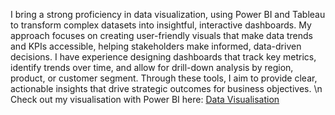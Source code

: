 I bring a strong proficiency in data visualization, using Power BI and Tableau to transform complex datasets into insightful, interactive dashboards. My approach focuses on creating user-friendly visuals that make data trends and KPIs accessible, helping stakeholders make informed, data-driven decisions. I have experience designing dashboards that track key metrics, identify trends over time, and allow for drill-down analysis by region, product, or customer segment. Through these tools, I aim to provide clear, actionable insights that drive strategic outcomes for business objectives. \n
Check out my visualisation with Power BI here: [Data Visualisation](https://www.canva.com/design/DAGU9SKM380/YQnieZEftTr4ofXxy0HJMg/edit?utm_content=DAGU9SKM380&utm_campaign=designshare&utm_medium=link2&utm_source=sharebutton)
